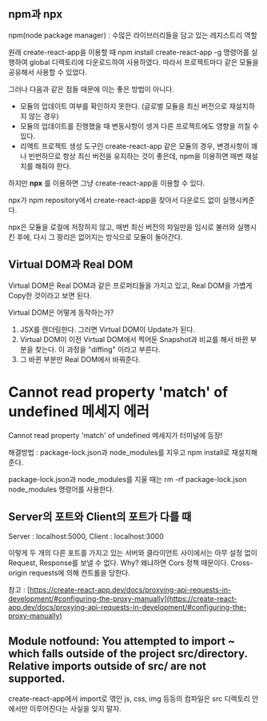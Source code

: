 ## npm과 npx

npm(node package manager) : 수많은 라이브러리들을 담고 있는 레지스트리 역할

원래 create-react-app을 이용할 때 npm install create-react-app -g  명령어를 실행하여 global 디렉토리에 다운로드하여 사용하였다. 따라서 프로젝트마다 같은 모듈을 공유해서 사용할 수 있었다.

그러나 다음과 같은 점들 때문에 이는 좋은 방법이 아니다.

- 모듈의 업데이트 여부를 확인하지 못한다. (글로벌 모듈을 최신 버전으로 재설치하지 않는 경우)
- 모듈의 업데이트를 진행했을 때 변동사항이 생겨 다른 프로젝트에도 영향을 끼칠 수 있다.
- 리액트 프로젝트 생성 도구인 create-react-app 같은 모듈의 경우, 변경사항이 꽤나 빈번하므로 항상 최신 버전을 유지하는 것이 좋은데, npm을 이용하면 매번 재설치를 해줘야 한다.

하지만 **npx** 를 이용하면 그냥 create-react-app을 이용할 수 있다.

npx가 npm repository에서 create-react-app을 찾아서 다운로드 없이 실행시켜준다.

npx은 모듈을 로컬에 저장하지 않고, 매번 최신 버전의 파일만을 임시로 불러와 실행시킨 후에, 다시 그 팡리은 없어지는 방식으로 모듈이 돌아간다.

## Virtual DOM과 Real DOM

Virtual DOM은 Real DOM과 같은 프로퍼티들을 가지고 있고, Real DOM을 가볍게 Copy한 것이라고 보면 된다.

Virtual DOM은 어떻게 동작하는가?

1. JSX를 렌더링한다. 그러면 Virtual DOM이 Update가 된다.
2. Virtual DOM이 이전 Virtual DOM에서 찍어둔 Snapshot과 비교를 해서 바뀐 부분을 찾는다. 이 과정을 "diffing" 이라고 부른다.
3. 그 바뀐 부분만 Real DOM에서 바꿔준다.

# Cannot read property 'match' of undefined 메세지 에러

Cannot read property 'match' of undefined 메세지가 터미널에 등장!

해결방법 : package-lock.json과 node_modules를 지우고 npm install로 재설치해준다.

package-lock.json과 node_modules를 지울 때는 rm -rf package-lock.json node_modules 명령어를 사용한다.

## Server의 포트와 Client의 포트가 다를 때

Server : localhost:5000, Client : localhost:3000

이렇게 두 개의 다른 포트를 가지고 있는 서버와 클라이언트 사이에서는 아무 설정 없이 Request, Response를 보낼 수 없다. Why? 왜냐하면 Cors 정책 때문이다. Cross-origin requests에 의해 컨트롤을 당한다.

참고 : [https://create-react-app.dev/docs/proxying-api-requests-in-development/#configuring-the-proxy-manually](https://create-react-app.dev/docs/proxying-api-requests-in-development/#configuring-the-proxy-manually) 

## Module notfound: You attempted to import ~ which falls outside of the project src/directory. Relative imports outside of src/ are not supported.

create-react-app에서 import로 엮인 js, css, img 등등의 컴파일은 src 디렉토리 안에서만 이루어진다는 사실을 잊지 말자.